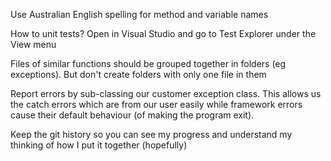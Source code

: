 Use Australian English spelling for method and variable names

How to unit tests?
Open in Visual Studio and go to Test Explorer under the View menu

Files of similar functions should be grouped together in folders (eg exceptions). But don't create folders with only one file in them

Report errors by sub-classing our customer exception class. This allows us the catch errors which are from our user easily while framework errors cause their default behaviour (of making the program exit).

Keep the git history so you can see my progress and understand my thinking of how I put it together (hopefully)
